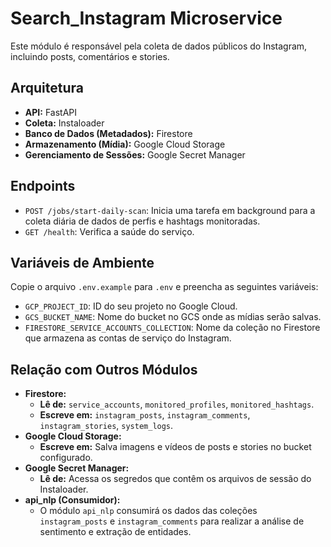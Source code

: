 # Search_Instagram Microservice

Este módulo é responsável pela coleta de dados públicos do Instagram, incluindo posts, comentários e stories.

## Arquitetura

- **API:** FastAPI
- **Coleta:** Instaloader
- **Banco de Dados (Metadados):** Firestore
- **Armazenamento (Mídia):** Google Cloud Storage
- **Gerenciamento de Sessões:** Google Secret Manager

## Endpoints

- `POST /jobs/start-daily-scan`: Inicia uma tarefa em background para a coleta diária de dados de perfis e hashtags monitoradas.
- `GET /health`: Verifica a saúde do serviço.

## Variáveis de Ambiente

Copie o arquivo `.env.example` para `.env` e preencha as seguintes variáveis:

- `GCP_PROJECT_ID`: ID do seu projeto no Google Cloud.
- `GCS_BUCKET_NAME`: Nome do bucket no GCS onde as mídias serão salvas.
- `FIRESTORE_SERVICE_ACCOUNTS_COLLECTION`: Nome da coleção no Firestore que armazena as contas de serviço do Instagram.

## Relação com Outros Módulos

- **Firestore:**
    - **Lê de:** `service_accounts`, `monitored_profiles`, `monitored_hashtags`.
    - **Escreve em:** `instagram_posts`, `instagram_comments`, `instagram_stories`, `system_logs`.
- **Google Cloud Storage:**
    - **Escreve em:** Salva imagens e vídeos de posts e stories no bucket configurado.
- **Google Secret Manager:**
    - **Lê de:** Acessa os segredos que contêm os arquivos de sessão do Instaloader.
- **api_nlp (Consumidor):**
    - O módulo `api_nlp` consumirá os dados das coleções `instagram_posts` e `instagram_comments` para realizar a análise de sentimento e extração de entidades.
